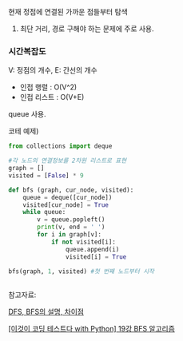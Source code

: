현재 정점에 연결된 가까운 점들부터 탐색

1. 최단 거리,  경로 구해야 하는 문제에 주로 사용.

### 시간복잡도

V: 정점의 개수, E: 간선의 개수

- 인접 행렬 : O(V^2)
- 인접 리스트 : O(V+E)

queue 사용.

코테 예제)

[](https://school.programmers.co.kr/learn/courses/30/lessons/1844)

```python
from collections import deque

#각 노드의 연결정보를 2차원 리스트로 표현
graph = []
visited = [False] * 9

def bfs (graph, cur_node, visited):
	queue = deque([cur_node])
	visited[cur_node] = True
	while queue:
		v = queue.popleft()
		print(v, end = ' ')
		for i in graph[v]:
			if not visited[i]:
				queue.append(i)
				visited[i] = True

bfs(graph, 1, visited) #첫 번째 노드부터 시작
	
```

참고자료:

[DFS, BFS의 설명, 차이점](https://velog.io/@lucky-korma/DFS-BFS의-설명-차이점)

[[이것이 코딩 테스트다 with Python] 19강 BFS 알고리즘](https://freedeveloper.tistory.com/373)
